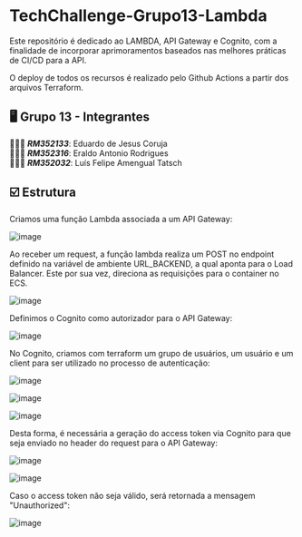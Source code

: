 # TechChallenge-Grupo13-Lambda
Este repositório é dedicado ao LAMBDA, API Gateway e Cognito, com a finalidade de incorporar aprimoramentos baseados nas melhores práticas de CI/CD para a API.

O deploy de todos os recursos é realizado pelo Github Actions a partir dos arquivos Terraform.

## 🖥️ Grupo 13 - Integrantes
🧑🏻‍💻 *<b>RM352133</b>*: Eduardo de Jesus Coruja </br>
🧑🏻‍💻 *<b>RM352316</b>*: Eraldo Antonio Rodrigues </br>
🧑🏻‍💻 *<b>RM352032</b>*: Luís Felipe Amengual Tatsch </br>

## ☑️ Estrutura

Criamos uma função Lambda associada a um API Gateway:

![image](https://github.com/eraldoads/TechChallenge-Grupo13-Lambda/assets/47857203/87dec5c6-b7da-4b8d-ad16-cde65e6ccd1c)

Ao receber um request, a função lambda realiza um POST no endpoint definido na variável de ambiente URL_BACKEND, a qual aponta para o Load Balancer. Este por sua vez, direciona as requisições para o container no ECS.

![image](https://github.com/eraldoads/TechChallenge-Grupo13-Lambda/assets/47857203/aaa39869-cd7e-4b1a-acbe-180f80fe9173)

Definimos o Cognito como autorizador para o API Gateway:

![image](https://github.com/eraldoads/TechChallenge-Grupo13-Lambda/assets/47857203/e91f3a57-be01-4488-b3fd-24aa5565bc0a)

No Cognito, criamos com terraform um grupo de usuários, um usuário e um client para ser utilizado no processo de autenticação:

![image](https://github.com/eraldoads/TechChallenge-Grupo13-Lambda/assets/47857203/e52e892a-eb46-4a03-a5e2-a30478709491)

![image](https://github.com/eraldoads/TechChallenge-Grupo13-Lambda/assets/47857203/5928da78-9a84-4ae6-9112-753b4a8ba73a)

![image](https://github.com/eraldoads/TechChallenge-Grupo13-Lambda/assets/47857203/b26e6225-848d-4c07-9255-f955754b10da)


Desta forma, é necessária a geração do access token via Cognito para que seja enviado no header do request para o API Gateway:

![image](https://github.com/eraldoads/TechChallenge-Grupo13-Lambda/assets/47857203/1cfc6938-f39c-4c30-9a6c-530943a8bddb)

![image](https://github.com/eraldoads/TechChallenge-Grupo13-Lambda/assets/47857203/9612a9b6-2975-459d-ba65-70fcbcb05449)

Caso o access token não seja válido, será retornada a mensagem "Unauthorized":

![image](https://github.com/eraldoads/TechChallenge-Grupo13-Lambda/assets/47857203/d2406bf3-4259-4283-ad60-8d75aaf4b32a)







